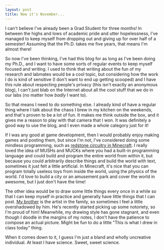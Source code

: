 ```yaml
---
layout: post
title: Now it's November...
---
```


I can't believe I've already been a Grad Student for three months! In between the highs and lows of academic pride and utter hopelessness, I've managed to keep myself from dropping out and giving up for over half of a semester! Assuming that the Ph.D. takes me five years, that means I'm almost there!

So now I've been thinking, I've had this blog for as long as I've been doing my Ph.D., and I want to have some sorts of regular events to keep myself focused and writing. I used to think that writing about the fun of my research and labmates would be a cool topic, but considering how the work I do is kind of sensitive (I don't want to end up getting scooped) and I have this rule about respecting people's privacy (this isn't exactly an anonymous blog), I can't just blab on the Internet about all the cool stuff that we do in our labs (no matter how *badly* I want to).

So that means I need to do something else. I already kind of have a regular thing where I talk about the chaos I brew in my kitchen on the weekends, and that's proven to be a lot of fun. It makes me think outside the box, and it gives me a reason to play with that camera that I won. It was definitely a good way to use the blog, and I even made a whole category just for it!

If I was any good at game development, then I would probably enjoy making games and posting them, but since I'm not, I've considered doing some mindless programming, such as <a href="http://www.minecraftwiki.net/wiki/Redstone_Circuits">redstone circuitry in Minecraft</a>. I really loved the idea of MUSHs and MUCKs where you had a built-in programming language and could build and program the entire world from within it, but because you could arbitrarily describe things and build the world with text, sometimes it just felt a little artificial. In Minecraft, it's nice that you can program totally useless toys from inside the world, using the physics of the world. I'd love to build a city or an amusement park and cover the world in awesome, but I just don't have the time!

The other idea would be to draw some little things every once in a while so that I can keep myself in practice and generally have little things that I can post. <a href="http://ihara.deviantart.com">My brother</a> is the artist in the family, so sometimes I feel a little overshadowed by him. He's recently started picking up some notoriety, so I'm proud of him! Meanwhile, my drawing style has gone stagnant, and even though I doodle in the margins of my notes, I don't have the patience to compose an actual picture. Might be fun to do a little "This is what I drew in class today" thing.

When it comes down to it, I guess I'm just a bland and wholly uncreative individual. At least I have science. Sweet, sweet science.
